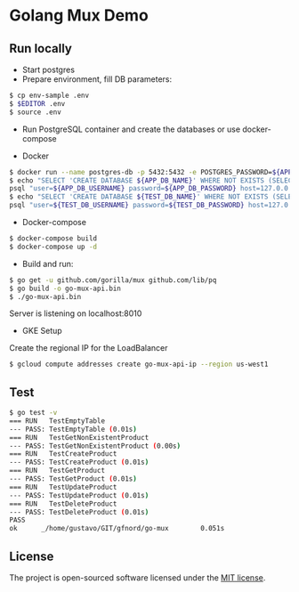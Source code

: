 # Golang Mux Demo

## Run locally

- Start postgres
- Prepare environment, fill DB parameters:

``` bash
$ cp env-sample .env
$ $EDITOR .env
$ source .env
```

- Run PostgreSQL container and create the databases or use docker-compose

 - Docker
``` bash
$ docker run --name postgres-db -p 5432:5432 -e POSTGRES_PASSWORD=${APP_DB_PASSWORD} -d postgres
$ echo "SELECT 'CREATE DATABASE ${APP_DB_NAME}' WHERE NOT EXISTS (SELECT FROM pg_database WHERE datname = '${APP_DB_NAME}')\gexec" | \
psql "user=${APP_DB_USERNAME} password=${APP_DB_PASSWORD} host=127.0.0.1 port=5432"
$ echo "SELECT 'CREATE DATABASE ${TEST_DB_NAME}' WHERE NOT EXISTS (SELECT FROM pg_database WHERE datname = '${TEST_DB_NAME}')\gexec" | \
psql "user=${TEST_DB_USERNAME} password=${TEST_DB_PASSWORD} host=127.0.0.1 port=5432"
```
 - Docker-compose
``` bash
$ docker-compose build
$ docker-compose up -d
```
- Build and run:

```bash
$ go get -u github.com/gorilla/mux github.com/lib/pq
$ go build -o go-mux-api.bin
$ ./go-mux-api.bin
```

Server is listening on localhost:8010

- GKE Setup

Create the regional IP for the LoadBalancer
``` bash
$ gcloud compute addresses create go-mux-api-ip --region us-west1
```

## Test

```bash
$ go test -v
=== RUN   TestEmptyTable
--- PASS: TestEmptyTable (0.01s)
=== RUN   TestGetNonExistentProduct
--- PASS: TestGetNonExistentProduct (0.00s)
=== RUN   TestCreateProduct
--- PASS: TestCreateProduct (0.01s)
=== RUN   TestGetProduct
--- PASS: TestGetProduct (0.01s)
=== RUN   TestUpdateProduct
--- PASS: TestUpdateProduct (0.01s)
=== RUN   TestDeleteProduct
--- PASS: TestDeleteProduct (0.01s)
PASS
ok      _/home/gustavo/GIT/gfnord/go-mux        0.051s
```

## License

The project is open-sourced software licensed under the [MIT license](https://opensource.org/licenses/MIT).
